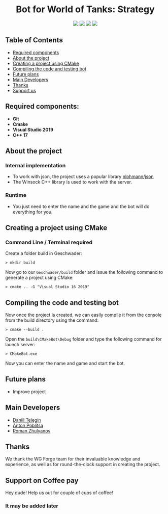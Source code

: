 <h1 align="center">Bot for World of Tanks: Strategy</h1>

<p align="center">

<img src="https://img.shields.io/badge/made%20by-Geschwader-green" >

<img src="https://img.shields.io/badge/platform-windows-lightgrey">

<img src="https://badges.frapsoft.com/os/v1/open-source.svg?v=103" >

<img src="https://img.shields.io/badge/status-up-green">

</p>

## Table of Contents
- [Required components](#required-components)
- [About the project](#about-the-project)
- [Creating a project using CMake](#creating-a-project-using-cmake)
- [Compiling the code and testing bot](#compiling-the-code-and-testing-bot)
- [Future plans](#future-plans)
- [Main Developers](#main-developers)
- [Thanks](#thanks)
- [Support us](#support-on-coffee-pay)


## Required components:
- **Git**
- **Cmake**
- **Visual Studio 2019**
- **С++ 17** 

## About the project

### Internal implementation

- To work with json, the project uses a popular library [nlohmann/json](https://github.com/nlohmann/json)
- The Winsock C++ library is used to work with the server.

### Runtime

- You just need to enter the name and the game and the bot will do everything for you.

## Creating a project using CMake
### Command Line / Terminal required
Create a folder build in Geschwader:
```
> mkdir build
```
Now go to our `Geschwader/build` folder and issue the following command to generate a project using CMake:
```
> cmake .. -G "Visual Studio 16 2019"
```
## Compiling the code and testing bot
Now once the project is created, we can easily compile it from the console from the build directory using the command:
```
> cmake --build .
```
Open the `build\CMakeBot\Debug` folder and type the following command for launch server:
```
> CMakeBot.exe
```

Now you can enter the name and game and start the bot.

## Future plans

- Improve project

## Main Developers

- [Daniil Telegin](https://t.me/LittleFantom)
- [Anton Poblitsa](https://t.me/podikgg)
- [Roman Zhulyanov](https://t.me/grangeli)

## Thanks

We thank the WG Forge team for their invaluable knowledge and experience, as well as for round-the-clock support in creating the project.

## Support on Coffee pay

Hey dude! Help us out for couple of cups of coffee!

### __It may be added later__
